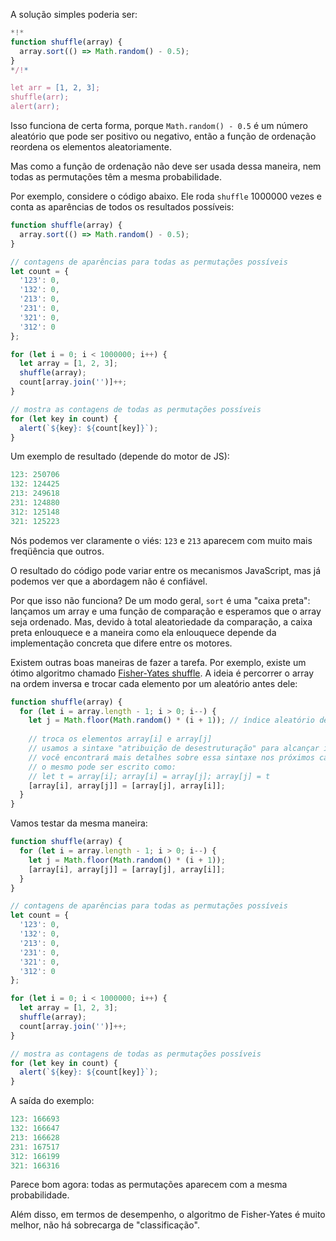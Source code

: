 A solução simples poderia ser:

```js run
*!*
function shuffle(array) {
  array.sort(() => Math.random() - 0.5);
}
*/!*

let arr = [1, 2, 3];
shuffle(arr);
alert(arr);
```

Isso funciona de certa forma, porque `Math.random() - 0.5` é um número aleatório que pode ser positivo ou negativo, então a função de ordenação reordena os elementos aleatoriamente.

Mas como a função de ordenação não deve ser usada dessa maneira, nem todas as permutações têm a mesma probabilidade.

Por exemplo, considere o código abaixo. Ele roda `shuffle` 1000000 vezes e conta as aparências de todos os resultados possíveis:

```js run
function shuffle(array) {
  array.sort(() => Math.random() - 0.5);
}

// contagens de aparências para todas as permutações possíveis
let count = {
  '123': 0,
  '132': 0,
  '213': 0,
  '231': 0,
  '321': 0,
  '312': 0
};

for (let i = 0; i < 1000000; i++) {
  let array = [1, 2, 3];
  shuffle(array);
  count[array.join('')]++;
}

// mostra as contagens de todas as permutações possíveis
for (let key in count) {
  alert(`${key}: ${count[key]}`);
}
```

Um exemplo de resultado (depende do motor de JS):

```js
123: 250706
132: 124425
213: 249618
231: 124880
312: 125148
321: 125223
```

Nós podemos ver claramente o viés: `123` e `213` aparecem com muito mais freqüência que outros.

O resultado do código pode variar entre os mecanismos JavaScript, mas já podemos ver que a abordagem não é confiável.

Por que isso não funciona? De um modo geral, `sort` é uma "caixa preta": lançamos um array e uma função de comparação e esperamos que o array seja ordenado. Mas, devido à total aleatoriedade da comparação, a caixa preta enlouquece e a maneira como ela enlouquece depende da implementação concreta que difere entre os motores.

Existem outras boas maneiras de fazer a tarefa. Por exemplo, existe um ótimo algoritmo chamado [Fisher-Yates shuffle](https://en.wikipedia.org/wiki/Fisher%E2%80%93Yates_shuffle). A ideia é percorrer o array na ordem inversa e trocar cada elemento por um aleatório antes dele:

```js
function shuffle(array) {
  for (let i = array.length - 1; i > 0; i--) {
    let j = Math.floor(Math.random() * (i + 1)); // índice aleatório de 0 a i
    
    // troca os elementos array[i] e array[j]
    // usamos a sintaxe "atribuição de desestruturação" para alcançar isso
    // você encontrará mais detalhes sobre essa sintaxe nos próximos capítulos
    // o mesmo pode ser escrito como:
    // let t = array[i]; array[i] = array[j]; array[j] = t
    [array[i], array[j]] = [array[j], array[i]];
  }
}
```

Vamos testar da mesma maneira:

```js run
function shuffle(array) {
  for (let i = array.length - 1; i > 0; i--) {
    let j = Math.floor(Math.random() * (i + 1));
    [array[i], array[j]] = [array[j], array[i]];
  }
}

// contagens de aparências para todas as permutações possíveis
let count = {
  '123': 0,
  '132': 0,
  '213': 0,
  '231': 0,
  '321': 0,
  '312': 0
};

for (let i = 0; i < 1000000; i++) {
  let array = [1, 2, 3];
  shuffle(array);
  count[array.join('')]++;
}

// mostra as contagens de todas as permutações possíveis
for (let key in count) {
  alert(`${key}: ${count[key]}`);
}
```

A saída do exemplo:

```js
123: 166693
132: 166647
213: 166628
231: 167517
312: 166199
321: 166316
```

Parece bom agora: todas as permutações aparecem com a mesma probabilidade.

Além disso, em termos de desempenho, o algoritmo de Fisher-Yates é muito melhor, não há sobrecarga de "classificação".
